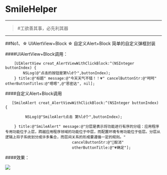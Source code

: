 # SmileHelper
---
>#工欲善其事，必先利其器

---

##No1、☆ UIAlertView+Block    ☆ 自定义Alert+Block 简单的自定义弹框封装

####UIAlertView+Block调用：
     
```
    [UIAlertView creat_AlertViewWithClickBlock:^(NSInteger buttonIndex) {
        NSLog(@"点击的按钮是第%ld个",buttonIndex);
    } title:@"标题" message:@"今天天气不错！！💗" cancelButtonStr:@"呵呵" otherButtonTitles:@"嗯嗯",@"思密达", nil];

```
####自定义Alert+Block调用
```
   [SmileAlert creat_AlertViewWithClickBlock:^(NSInteger buttonIndex) {
        
         NSLog(@"SmileAlert点击 第%ld个",buttonIndex);
        
    } title:@"SmileAlert" message:@"分层是表示将功能进行有序的分组：应用程序专用功能位于上层，跨越应用程序领域的功能位于中层，而配置环境专用功能位于低层。分层从逻辑上将子系统划分成许多集合，而层间关系的形成要遵循一定的规则。"
                              cancelButtonStr:@"🐘取消"
                              otherButtonTitle:@"💗确定"];
```
####效果：

![](http://upload-images.jianshu.io/upload_images/1902273-447ea424319902f2.png?imageMogr2/auto-orient/strip%7CimageView2/2/w/1240)


